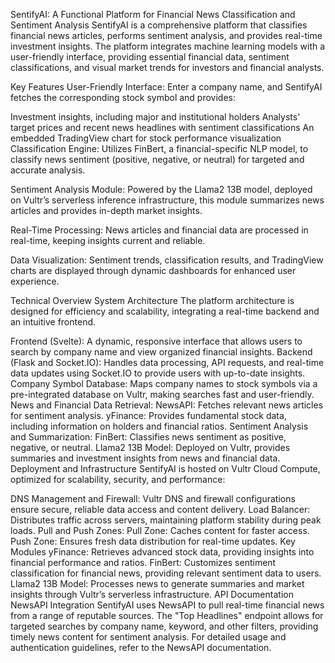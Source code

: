 SentifyAI: A Functional Platform for Financial News Classification and Sentiment Analysis
SentifyAI is a comprehensive platform that classifies financial news articles, performs sentiment analysis, and provides real-time investment insights. The platform integrates machine learning models with a user-friendly interface, providing essential financial data, sentiment classifications, and visual market trends for investors and financial analysts.

Key Features
User-Friendly Interface: Enter a company name, and SentifyAI fetches the corresponding stock symbol and provides:

Investment insights, including major and institutional holders
Analysts' target prices and recent news headlines with sentiment classifications
An embedded TradingView chart for stock performance visualization
Classification Engine: Utilizes FinBert, a financial-specific NLP model, to classify news sentiment (positive, negative, or neutral) for targeted and accurate analysis.

Sentiment Analysis Module: Powered by the Llama2 13B model, deployed on Vultr’s serverless inference infrastructure, this module summarizes news articles and provides in-depth market insights.

Real-Time Processing: News articles and financial data are processed in real-time, keeping insights current and reliable.

Data Visualization: Sentiment trends, classification results, and TradingView charts are displayed through dynamic dashboards for enhanced user experience.

Technical Overview
System Architecture
The platform architecture is designed for efficiency and scalability, integrating a real-time backend and an intuitive frontend.

Frontend (Svelte): A dynamic, responsive interface that allows users to search by company name and view organized financial insights.
Backend (Flask and Socket.IO): Handles data processing, API requests, and real-time data updates using Socket.IO to provide users with up-to-date insights.
Company Symbol Database: Maps company names to stock symbols via a pre-integrated database on Vultr, making searches fast and user-friendly.
News and Financial Data Retrieval:
NewsAPI: Fetches relevant news articles for sentiment analysis.
yFinance: Provides fundamental stock data, including information on holders and financial ratios.
Sentiment Analysis and Summarization:
FinBert: Classifies news sentiment as positive, negative, or neutral.
Llama2 13B Model: Deployed on Vultr, provides summaries and investment insights from news and financial data.
Deployment and Infrastructure
SentifyAI is hosted on Vultr Cloud Compute, optimized for scalability, security, and performance:

DNS Management and Firewall: Vultr DNS and firewall configurations ensure secure, reliable data access and content delivery.
Load Balancer: Distributes traffic across servers, maintaining platform stability during peak loads.
Pull and Push Zones:
Pull Zone: Caches content for faster access.
Push Zone: Ensures fresh data distribution for real-time updates.
Key Modules
yFinance: Retrieves advanced stock data, providing insights into financial performance and ratios.
FinBert: Customizes sentiment classification for financial news, providing relevant sentiment data to users.
Llama2 13B Model: Processes news to generate summaries and market insights through Vultr’s serverless infrastructure.
API Documentation
NewsAPI Integration
SentifyAI uses NewsAPI to pull real-time financial news from a range of reputable sources. The "Top Headlines" endpoint allows for targeted searches by company name, keyword, and other filters, providing timely news content for sentiment analysis. For detailed usage and authentication guidelines, refer to the NewsAPI documentation.
